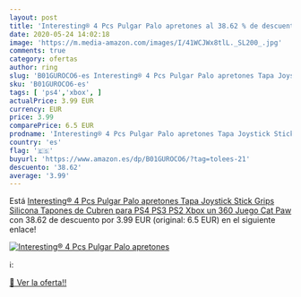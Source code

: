 ```yaml
---
layout: post
title: 'Interesting® 4 Pcs Pulgar Palo apretones al 38.62 % de descuento'
date: 2020-05-24 14:02:18
image: 'https://m.media-amazon.com/images/I/41WCJWx8tlL._SL200_.jpg'
comments: true
category: ofertas
author: ring
slug: 'B01GUROCO6-es Interesting® 4 Pcs Pulgar Palo apretones Tapa Joystick...'
sku: 'B01GUROCO6-es'
tags: [ 'ps4','xbox', ]
actualPrice: 3.99 EUR
currency: EUR
price: 3.99
comparePrice: 6.5 EUR
prodname: 'Interesting® 4 Pcs Pulgar Palo apretones Tapa Joystick Stick Grips Silicona Tapones de Cubren para PS4 PS3 PS2 Xbox un 360 Juego Cat Paw'
country: 'es'
flag: '🇪🇸'
buyurl: 'https://www.amazon.es/dp/B01GUROCO6/?tag=tolees-21'
descuento: '38.62'
average: '3.99'
---
```


Está [Interesting® 4 Pcs Pulgar Palo apretones Tapa Joystick Stick Grips Silicona Tapones de Cubren para PS4 PS3 PS2 Xbox un 360 Juego Cat Paw](https://www.amazon.es/dp/B01GUROCO6/?tag=tolees-21) con 38.62 de descuento por 3.99 EUR (original: 6.5 EUR) en el siguiente enlace!

[![Interesting® 4 Pcs Pulgar Palo apretones](https://m.media-amazon.com/images/I/41WCJWx8tlL._SL200_.jpg)](https://www.amazon.es/dp/B01GUROCO6/?tag=tolees-21)

ℹ️:


[🛒 Ver la oferta!!](https://www.amazon.es/dp/B01GUROCO6/?tag=tolees-21)
